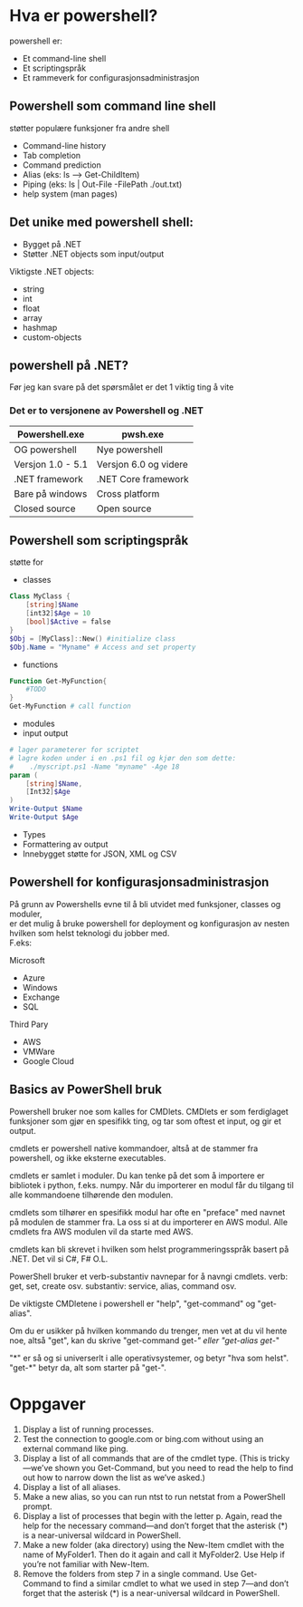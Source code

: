 # Hva er powershell?

powershell er:
- Et command-line shell
- Et scriptingspråk
- Et rammeverk for configurasjonsadministrasjon

## Powershell som command line shell
støtter populære funksjoner fra andre shell 
- Command-line history
- Tab completion
- Command prediction
- Alias (eks: ls --> Get-ChildItem)
- Piping (eks: ls | Out-File -FilePath ./out.txt)
- help system (man pages)

## Det unike med powershell shell:
- Bygget på .NET
- Støtter .NET objects som input/output

Viktigste .NET objects:
- string
- int
- float
- array
- hashmap
- custom-objects

## powershell på .NET?
Før jeg kan svare på det spørsmålet er det 1 viktig ting å vite

### Det er to versjonene av Powershell og .NET
|Powershell.exe	    |pwsh.exe		    |
|-------------------|-----------------------|
|OG powershell	    |Nye powershell	    |
|Versjon 1.0 - 5.1  |Versjon 6.0 og videre  |
|.NET framework	    |.NET Core framework    |
|Bare på windows    |Cross platform	    |
|Closed source	    |Open source	    |


## Powershell som scriptingspråk
støtte for
- classes
```ps1
Class MyClass {
    [string]$Name
    [int32]$Age = 10
    [bool]$Active = false
}
$Obj = [MyClass]::New() #initialize class
$Obj.Name = "Myname" # Access and set property
```
- functions
```ps1
Function Get-MyFunction{
    #TODO
}
Get-MyFunction # call function
```
- modules
- input output
```ps1
# lager parameterer for scriptet
# lagre koden under i en .ps1 fil og kjør den som dette:
#    ./myscript.ps1 -Name "myname" -Age 18
param (
	[string]$Name,
	[Int32]$Age
)
Write-Output $Name
Write-Output $Age
```
- Types
- Formattering av output
- Innebygget støtte for JSON, XML og CSV

## Powershell for konfigurasjonsadministrasjon
På grunn av Powershells evne til å bli utvidet med funksjoner, classes og moduler,</br>
er det mulig å bruke powershell for deployment og konfigurasjon av nesten </br>
hvilken som helst teknologi du jobber med. </br>
F.eks:

Microsoft
- Azure
- Windows
- Exchange
- SQL

Third Pary
- AWS
- VMWare
- Google Cloud

## Basics av PowerShell bruk
Powershell bruker noe som kalles for CMDlets.
CMDlets er som ferdiglaget funksjoner som gjør en spesifikk ting,
 og tar som oftest et input, og gir et output.

cmdlets er powershell native kommandoer, altså at de stammer fra powershell, og ikke eksterne executables.

cmdlets er samlet i moduler. Du kan tenke på det som å importere er bibliotek i python, f.eks. numpy. Når du importerer en modul får du tilgang til alle kommandoene tilhørende den modulen.

cmdlets som tilhører en spesifikk modul har ofte en "preface" med navnet på modulen de stammer fra. La oss si at du importerer en AWS modul. Alle cmdlets fra AWS modulen vil da starte med AWS.

cmdlets kan bli skrevet i hvilken som helst programmeringsspråk basert på .NET. Det vil si C#, F# O.L.

PowerShell bruker et verb-substantiv navnepar for å navngi cmdlets.
 verb: get, set, create osv. substantiv: service, alias, command osv.

De viktigste CMDletene i powershell er "help", "get-command" og "get-alias".

Om du er usikker på hvilken kommando du trenger, men vet at du vil hente noe, altså "get", kan du skrive "get-command get-*" eller "get-alias get-*"

"\*" er så og si universerlt i alle operativsystemer, og betyr "hva som helst". "get-*" betyr da, alt som starter på "get-".



# Oppgaver
1. Display a list of running processes.
2. Test the connection to google.com or bing.com without using an external command like ping.
3. Display a list of all commands that are of the cmdlet type. (This is tricky—we’ve shown you Get-Command, but you need to read the help to find out how to narrow down the list as we’ve asked.)
4. Display a list of all aliases.
5. Make a new alias, so you can run ntst to run netstat from a PowerShell prompt.
6. Display a list of processes that begin with the letter p. Again, read the help for the necessary command—and don’t forget that the asterisk (*) is a near-universal wildcard in PowerShell.
7. Make a new folder (aka directory) using the New-Item cmdlet with the name of MyFolder1. Then do it again and call it MyFolder2. Use Help if you’re not familiar with New-Item.
8. Remove the folders from step 7 in a single command. Use Get-Command to find a similar cmdlet to what we used in step 7—and don’t forget that the asterisk (*) is a near-universal wildcard in PowerShell.
